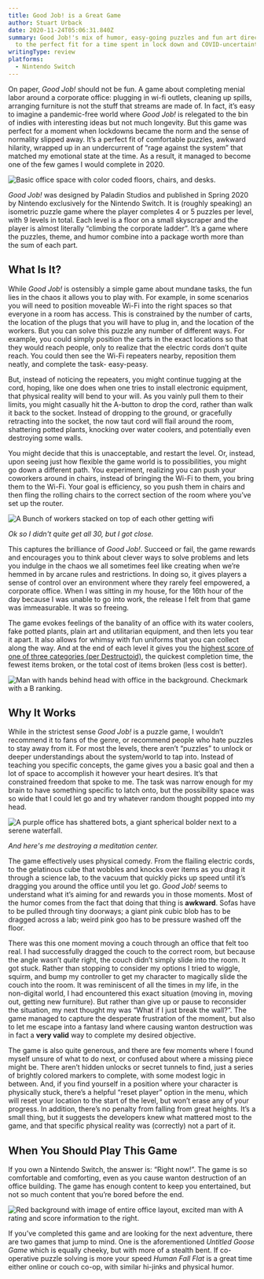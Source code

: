 ```yaml
---
title: Good Job! is a Great Game
author: Stuart Urback
date: 2020-11-24T05:06:31.840Z
summary: Good Job!'s mix of humor, easy-going puzzles and fun art direction led
  to the perfect fit for a time spent in lock down and COVID-uncertainty.
writingType: review
platforms:
  - Nintendo Switch
---
```

On paper, *Good Job!* should not be fun.  A game about completing menial labor around a corporate office: plugging in wi-fi outlets, cleaning up spills, arranging furniture is not the stuff that streams are made of. In fact, it’s easy to imagine a pandemic-free world where *Good Job!* is relegated to the bin of indies with interesting ideas but not much longevity.  But this game was perfect for a moment when lockdowns became the norm and the sense of normality slipped away.  It’s a perfect fit of comfortable puzzles, awkward hilarity, wrapped up in an undercurrent of “rage against the system” that matched my emotional state at the time. As a result, it managed to become one of the few games I would complete in 2020.

![Basic office space with color coded floors, chairs, and desks.](/static/img/2020041111281300-d696f166b39f21d053e294e03172915d.webp "Menial Office Task")

*Good Job!*  was designed by Paladin Studios and published in Spring 2020 by Nintendo exclusively for the Nintendo Switch. It is (roughly speaking) an isometric puzzle game where the player completes 4 or 5 puzzles per level, with 9 levels in total.  Each level is a floor on a small skyscraper and the player is almost literally “climbing the corporate ladder”.  It’s a game where the puzzles, theme, and humor combine into a package worth more than the sum of each part. 

## What Is It?

While *Good Job!* is ostensibly a simple game about mundane tasks, the fun lies in the chaos it allows you to play with.  For example, in some scenarios you will need to position moveable Wi-Fi into the right spaces so that everyone in a room has access.  This is constrained by the number of carts, the location of the plugs that you will have to plug in, and the location of the workers.  But you can solve this puzzle any number of different ways.  For example, you could simply position the carts in the exact locations so that they would reach people, only to realize that the electric cords don’t quite reach.  You could then see the Wi-Fi repeaters nearby, reposition them neatly, and complete the task- easy-peasy. 

But, instead of noticing the repeaters, you might continue tugging at the cord, hoping, like one does when one tries to install electronic equipment, that physical reality will bend to your will.  As you vainly pull them to their limits, you might casually hit the A-button to drop the cord, rather than walk it back to the socket.  Instead of dropping to the ground, or gracefully retracting into the socket, the now taut cord will flail around the room, shattering potted plants, knocking over water coolers, and potentially even destroying some walls. 

You might decide that this is unacceptable, and restart the level.  Or, instead, upon seeing just how flexible the game world is to possibilities, you might go down a different path.  You experiment, realizing you can push your coworkers around in chairs, instead of bringing the Wi-Fi to them, you bring them to the Wi-Fi.  Your goal is efficiency, so you push them in chairs and then fling the rolling chairs to the correct section of the room where you’ve set up the router.



![A Bunch of workers stacked on top of each other getting wifi](/static/img/2020112114371200-d696f166b39f21d053e294e03172915d.webp "Stacked Wifi")

*Ok so I didn't quite get all 30, but I got close.*

This captures the brilliance of *Good Job!*. Succeed or fail, the game rewards and encourages you to think about clever ways to solve problems and lets you indulge in the chaos we all sometimes feel like creating when we’re hemmed in by arcane rules and restrictions.  In doing so, it gives players a sense of control over an environment where they rarely feel empowered, a corporate office.  When I was sitting in my house, for the 16th hour of the day because I was unable to go into work, the release I felt from that game was immeasurable.  It was so freeing.

The game evokes feelings of the banality of an office with its water coolers, fake potted plants, plain art and utilitarian equipment, and then lets you tear it apart.  It also allows for whimsy with fun uniforms that you can collect along the way. And at the end of each level it gives you the [highest score of one of three categories (per Destructoid)](https://www.destructoid.com/stories/review-good-job--585148.phtml), the quickest completion time, the fewest items broken, or the total cost of items broken (less cost is better).

![Man with hands behind head with office in the background. Checkmark with a B ranking.](/static/img/2020040519204800-d696f166b39f21d053e294e03172915d.webp "Good Job! Rating")

## Why It Works

While in the strictest sense *Good Job!* is a puzzle game, I wouldn’t recommend it to fans of the genre, or recommend people who hate puzzles to stay away from it. For most the levels, there aren’t “puzzles” to unlock or deeper understandings about the system/world to tap into.  Instead of teaching you specific concepts, the game gives you a basic goal and then a lot of space to accomplish it however your heart desires.  It’s that constrained freedom that spoke to me.  The task was narrow enough for my brain to have something specific to latch onto, but the possibility space was so wide that I could let go and try whatever random thought popped into my head.

![A purple office has shattered bots, a giant spherical bolder next to a serene waterfall.](/static/img/2020040415540400-d696f166b39f21d053e294e03172915d.webp "Destroyed Meditation Center")

*And here's me destroying a meditation center.*

The game effectively uses physical comedy.  From the flailing electric cords, to the gelatinous cube that wobbles and knocks over items as you drag it through a science lab, to the vacuum that quickly picks up speed until it’s dragging you around the office until you let go.  *Good Job!* seems to understand what it’s aiming for and rewards you in those moments.  Most of the humor comes from the fact that doing that thing is **awkward**. Sofas have to be pulled through tiny doorways; a giant pink cubic blob has to be dragged across a lab; weird pink goo has to be pressure washed off the floor.

There was this one moment moving a couch through an office that felt too real.  I had successfully dragged the couch to the correct room, but because the angle wasn’t *quite* right, the couch didn’t simply slide into the room.  It got stuck.  Rather than stopping to consider my options I tried to wiggle, squirm, and bump my controller to get my character to magically slide the couch into the room.  It was reminiscent of all the times in my life, in the non-digital world, I had encountered this exact situation (moving in, moving out, getting new furniture).  But rather than give up or pause to reconsider the situation, my next thought my was “What if I just break the wall?”.  The game managed to capture the desperate frustration of the moment, but also to let me escape into a fantasy land where causing wanton destruction was in fact a **very valid** way to complete my desired objective. 

The game is also quite generous, and there are few moments where I found myself unsure of what to do next, or confused about where a missing piece might be. There aren’t hidden unlocks or secret tunnels to find, just a series of brightly colored markers to complete, with some modest logic in between.  And, if you find yourself in a position where your character is physically stuck, there’s a helpful “reset player” option in the menu, which will reset your location to the start of the level, but won’t erase any of your progress.  In addition, there’s no penalty from falling from great heights.  It’s a small thing, but it suggests the developers knew what mattered most to the game, and that specific physical reality was (correctly) not a part of it. 

## When You Should Play This Game

If you own a Nintendo Switch, the answer is: “Right now!”.  The game is so comfortable and comforting, even as you cause wanton destruction of an office building.  The game has enough content to keep you entertained, but not so much content that you’re bored before the end.

![Red background with image of entire office layout, excited man with A rating and score information to the right.](/static/img/2020041100004300-d696f166b39f21d053e294e03172915d.webp "Good Job! with A grade.")

If you’ve completed this game and are looking for the next adventure, there are two games that jump to mind.  One is the aforementioned *Untitled Goose Game* which is equally cheeky, but with more of a stealth bent.  If co-operative puzzle solving is more your speed *Human Fall Flat* is a great time either online or couch co-op, with similar hi-jinks and physical humor.
